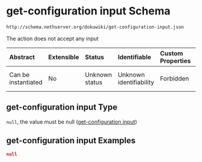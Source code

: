 # get-configuration input Schema

```txt
http://schema.nethserver.org/dokuwiki/get-configuration-input.json
```

The action does not accept any input

| Abstract            | Extensible | Status         | Identifiable            | Custom Properties | Additional Properties | Access Restrictions | Defined In                                                                                   |
| :------------------ | :--------- | :------------- | :---------------------- | :---------------- | :-------------------- | :------------------ | :------------------------------------------------------------------------------------------- |
| Can be instantiated | No         | Unknown status | Unknown identifiability | Forbidden         | Allowed               | none                | [get-configuration-input.json](dokuwiki/get-configuration-input.json "open original schema") |

## get-configuration input Type

`null`, the value must be null ([get-configuration input](get-configuration-input.md))

## get-configuration input Examples

```json
null
```
